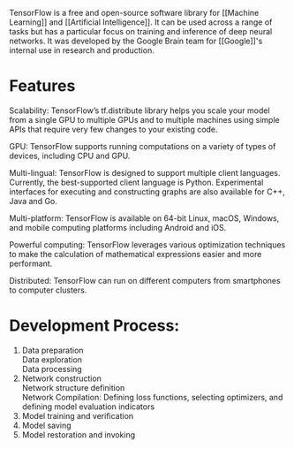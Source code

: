 TensorFlow is a free and open-source software library for [[Machine Learning]] and [[Artificial Intelligence]]. It can be used across a range of tasks but has a particular focus on training and inference of deep neural networks. It was developed by the Google Brain team for [[Google]]'s internal use in research and production.
# Features 
Scalability: TensorFlow’s tf.distribute library helps you scale your model from a single GPU to multiple GPUs and to multiple machines using simple APIs that require very few changes to your existing code.  

GPU: TensorFlow supports running computations on a variety of types of devices, including CPU and GPU.  

Multi-lingual: TensorFlow is designed to support multiple client languages. Currently, the best-supported client language is Python. Experimental interfaces for executing and constructing graphs are also available for C++, Java and Go.

Multi-platform: TensorFlow is available on 64-bit Linux, macOS, Windows, and mobile computing platforms including Android and iOS.  

Powerful computing: TensorFlow leverages various optimization techniques to make the calculation of mathematical expressions easier and more performant.  

Distributed: TensorFlow can run on different computers from smartphones to computer clusters.

# Development Process:
1. Data preparation  
	Data exploration  
	Data processing  
2. Network construction  
	Network structure definition  
	Network Compilation: Defining loss functions, selecting  optimizers, and defining model evaluation indicators  
3. Model training and verification  
4. Model saving  
5. Model restoration and invoking